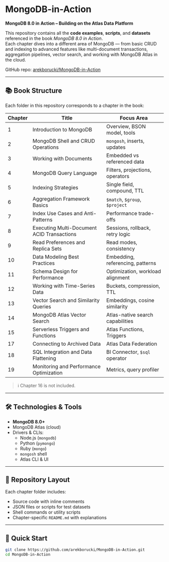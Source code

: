 # MongoDB-in-Action

**MongoDB 8.0 in Action – Building on the Atlas Data Platform**

This repository contains all the **code examples**, **scripts**, and **datasets** referenced in the book _MongoDB 8.0 in Action_.  
Each chapter dives into a different area of MongoDB — from basic CRUD and indexing to advanced features like multi-document transactions, aggregation pipelines, vector search, and working with MongoDB Atlas in the cloud.

GitHub repo: [arekborucki/MongoDB-in-Action](https://github.com/arekborucki/MongoDB-in-Action)

---

## 📚 Book Structure

Each folder in this repository corresponds to a chapter in the book:

| Chapter | Title                                           | Focus Area |
|---------|-------------------------------------------------|------------|
| 1       | Introduction to MongoDB                         | Overview, BSON model, tools |
| 2       | MongoDB Shell and CRUD Operations               | `mongosh`, inserts, updates |
| 3       | Working with Documents                          | Embedded vs referenced data |
| 4       | MongoDB Query Language                          | Filters, projections, operators |
| 5       | Indexing Strategies                             | Single field, compound, TTL |
| 6       | Aggregation Framework Basics                    | `$match`, `$group`, `$project` |
| 7       | Index Use Cases and Anti-Patterns               | Performance trade-offs |
| 8       | Executing Multi-Document ACID Transactions      | Sessions, rollback, retry logic |
| 9       | Read Preferences and Replica Sets               | Read modes, consistency |
| 10      | Data Modeling Best Practices                    | Embedding, referencing, patterns |
| 11      | Schema Design for Performance                   | Optimization, workload alignment |
| 12      | Working with Time-Series Data                   | Buckets, compression, TTL |
| 13      | Vector Search and Similarity Queries            | Embeddings, cosine similarity |
| 14      | MongoDB Atlas Vector Search                     | Atlas-native search capabilities |
| 15      | Serverless Triggers and Functions               | Atlas Functions, Triggers |
| 17      | Connecting to Archived Data                     | Atlas Data Federation |
| 18      | SQL Integration and Data Flattening             | BI Connector, `$sql` operator |
| 19      | Monitoring and Performance Optimization         | Metrics, query profiler |

> ℹ️ Chapter 16 is not included.

---

## 🛠️ Technologies & Tools

- **MongoDB 8.0+**
- MongoDB Atlas (cloud)
- Drivers & CLIs:
  - Node.js (`mongodb`)
  - Python (`pymongo`)
  - Ruby (`mongo`)
  - `mongosh` shell
  - Atlas CLI & UI

---

## 📁 Repository Layout

Each chapter folder includes:

- Source code with inline comments
- JSON files or scripts for test datasets
- Shell commands or utility scripts
- Chapter-specific `README.md` with explanations

---

## 🚀 Quick Start

```bash
git clone https://github.com/arekborucki/MongoDB-in-Action.git
cd MongoDB-in-Action
```
